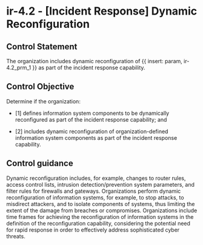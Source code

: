 # ir-4.2 - \[Incident Response\] Dynamic Reconfiguration

## Control Statement

The organization includes dynamic reconfiguration of {{ insert: param, ir-4.2_prm_1 }} as part of the incident response capability.

## Control Objective

Determine if the organization:

- \[1\] defines information system components to be dynamically reconfigured as part of the incident response capability; and

- \[2\] includes dynamic reconfiguration of organization-defined information system components as part of the incident response capability.

## Control guidance

Dynamic reconfiguration includes, for example, changes to router rules, access control lists, intrusion detection/prevention system parameters, and filter rules for firewalls and gateways. Organizations perform dynamic reconfiguration of information systems, for example, to stop attacks, to misdirect attackers, and to isolate components of systems, thus limiting the extent of the damage from breaches or compromises. Organizations include time frames for achieving the reconfiguration of information systems in the definition of the reconfiguration capability, considering the potential need for rapid response in order to effectively address sophisticated cyber threats.
